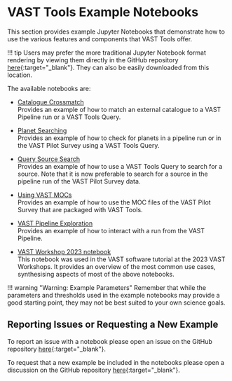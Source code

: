 # VAST Tools Example Notebooks

This section provides example Jupyter Notebooks that demonstrate how to use the various features and components that VAST Tools offer.

!!! tip
    Users may prefer the more traditional Jupyter Notebook format rendering by viewing them directly in the GitHub repository [here](https://github.com/askap-vast/vast-tools/tree/master/notebook-examples){:target="_blank"}.
    They can also be easily downloaded from this location.

The available notebooks are:

* [Catalogue Crossmatch](catalogue-crossmatching-example.ipynb)  
    Provides an example of how to match an external catalogue to a VAST Pipeline run or a VAST Tools Query.

* [Planet Searching](planet-hunting-example.ipynb)  
    Provides an example of how to check for planets in a pipeline run or in the VAST Pilot Survey using a VAST Tools Query.

* [Query Source Search](source-search-example.ipynb)  
    Provides an example of how to use a VAST Tools Query to search for a source.
    Note that it is now preferable to search for a source in the pipeline run of the VAST Pilot Survey data.
    
* [Using VAST MOCs](using-vast-mocs-example.ipynb)  
    Provides an example of how to use the MOC files of the VAST Pilot Survey that are packaged with VAST Tools.
    
* [VAST Pipeline Exploration](vast-pipeline-example.ipynb)  
    Provides an example of how to interact with a run from the VAST Pipeline.

* [VAST Workshop 2023 notebook](workshop-notebook-2023.ipynb)  
    This notebook was used in the VAST software tutorial at the 2023 VAST Workshops. It provides an overview of the most common use cases, synthesising aspects of most of the above notebooks.

!!! warning "Warning: Example Parameters"
    Remember that while the parameters and thresholds used in the example notebooks may provide a good starting point, they may not be best suited to your own science goals.

## Reporting Issues or Requesting a New Example

To report an issue with a notebook please open an issue on the GitHub repository [here](https://github.com/askap-vast/vast-tools/issues){:target="_blank"}.

To request that a new example be included in the notebooks please open a discussion on the GitHub repository [here](https://github.com/askap-vast/vast-tools/discussions){:target="_blank"}.

